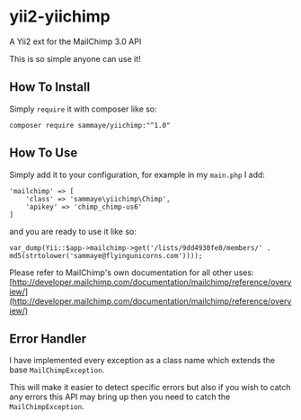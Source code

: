 # yii2-yiichimp
A Yii2 ext for the MailChimp 3.0 API

This is so simple anyone can use it!

## How To Install

Simply `require` it with composer like so:

    composer require sammaye/yiichimp:"^1.0"

## How To Use

Simply add it to your configuration, for example in my `main.php` I add:

	'mailchimp' => [
		'class' => 'sammaye\yiichimp\Chimp',
		'apikey' => 'chimp_chimp-us6'
	]

and you are ready to use it like so:

    var_dump(Yii::$app->mailchimp->get('/lists/9dd4930fe0/members/' . md5(strtolower('sammaye@flyingunicorns.com'))));

Please refer to MailChimp's own documentation for all other uses: [http://developer.mailchimp.com/documentation/mailchimp/reference/overview/](http://developer.mailchimp.com/documentation/mailchimp/reference/overview/)

## Error Handler

I have implemented every exception as a class name which extends the base `MailChimpException`.

This will make it easier to detect specific errors but also if you wish to catch any errors this API may bring up then you need to catch the `MailChimpException`.
